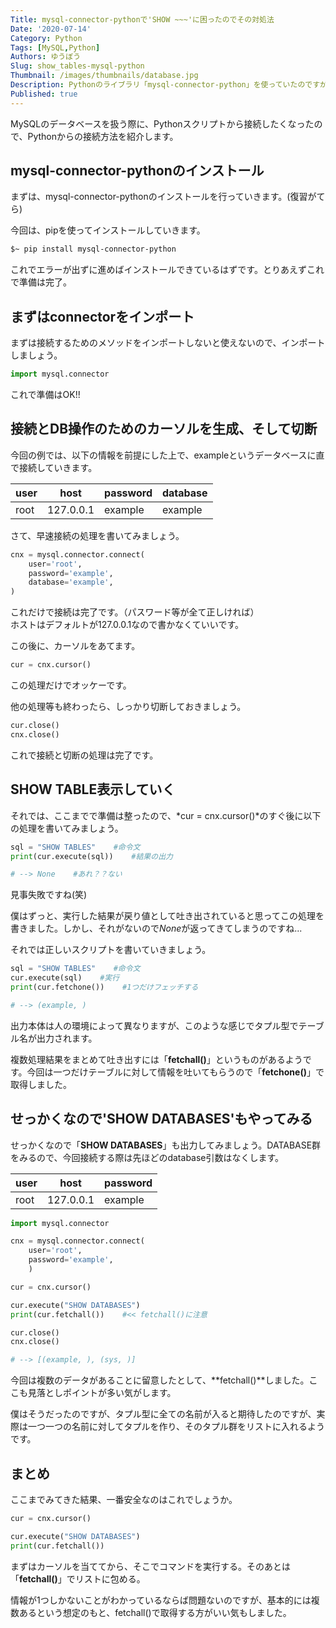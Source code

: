 ```yaml
---
Title: mysql-connector-pythonで'SHOW ~~~'に困ったのでその対処法
Date: '2020-07-14'
Category: Python
Tags: [MySQL,Python]
Authors: ゆうぼう
Slug: show_tables-mysql-python
Thumbnail: /images/thumbnails/database.jpg
Description: Pythonのライブラリ「mysql-connector-python」を使っていたのですが、なかなか'SHOW TABLES'や'SHOW DATABASES'を出力できなかったので、その対処法を備忘録としてまとめます。
Published: true
---
```


MySQLのデータベースを扱う際に、Pythonスクリプトから接続したくなったので、Pythonからの接続方法を紹介します。

## mysql-connector-pythonのインストール

まずは、mysql-connector-pythonのインストールを行っていきます。(復習がてら)

今回は、pipを使ってインストールしていきます。

~~~bash
$~ pip install mysql-connector-python
~~~

これでエラーが出ずに進めばインストールできているはずです。とりあえずこれで準備は完了。

## まずはconnectorをインポート

まずは接続するためのメソッドをインポートしないと使えないので、インポートしましょう。

~~~python
import mysql.connector
~~~

これで準備はOK!!

## 接続とDB操作のためのカーソルを生成、そして切断

今回の例では、以下の情報を前提にした上で、exampleというデータベースに直で接続していきます。

| user | host | password | database |
| ---- | ---- | ---- | ---- |
| root | 127.0.0.1 | example | example |

さて、早速接続の処理を書いてみましょう。

~~~python
cnx = mysql.connector.connect(
    user='root',
    password='example',
    database='example',
)
~~~


これだけで接続は完了です。（パスワード等が全て正しければ）  
ホストはデフォルトが127.0.0.1なので書かなくていいです。

この後に、カーソルをあてます。

~~~python
cur = cnx.cursor()
~~~

この処理だけでオッケーです。

他の処理等も終わったら、しっかり切断しておきましょう。

~~~python
cur.close()
cnx.close()
~~~

これで接続と切断の処理は完了です。

## SHOW TABLE表示していく

それでは、ここまでで準備は整ったので、*cur = cnx.cursor()*のすぐ後に以下の処理を書いてみましょう。

~~~python
sql = "SHOW TABLES"    #命令文
print(cur.execute(sql))    #結果の出力

# --> None    #あれ？？ない
~~~

見事失敗ですね(笑)

僕はずっと、実行した結果が戻り値として吐き出されていると思ってこの処理を書きました。しかし、それがないので*None*が返ってきてしまうのですね...

それでは正しいスクリプトを書いていきましょう。

~~~python
sql = "SHOW TABLES"    #命令文
cur.execute(sql)    #実行
print(cur.fetchone())    #1つだけフェッチする

# --> (example, )
~~~


出力本体は人の環境によって異なりますが、このような感じでタプル型でテーブル名が出力されます。

複数処理結果をまとめて吐き出すには「**fetchall()**」というものがあるようです。今回は一つだけテーブルに対して情報を吐いてもらうので「**fetchone()**」で取得しました。

## せっかくなので'SHOW DATABASES'もやってみる

せっかくなので「**SHOW DATABASES**」も出力してみましょう。DATABASE群をみるので、今回接続する際は先ほどのdatabase引数はなくします。

| user | host | password |
| ---- | ---- | ---- |
| root | 127.0.0.1 | example |

~~~python
import mysql.connector

cnx = mysql.connector.connect(
    user='root',
    password='example',
    )

cur = cnx.cursor()

cur.execute("SHOW DATABASES")
print(cur.fetchall())    #<< fetchall()に注意

cur.close()
cnx.close()

# --> [(example, ), (sys, )]
~~~


今回は複数のデータがあることに留意したとして、**fetchall()**しました。ここも見落としポイントが多い気がします。

僕はそうだったのですが、タプル型に全ての名前が入ると期待したのですが、実際は一つ一つの名前に対してタプルを作り、そのタプル群をリストに入れるようです。

## まとめ

ここまでみてきた結果、一番安全なのはこれでしょうか。

~~~python
cur = cnx.cursor()

cur.execute("SHOW DATABASES")
print(cur.fetchall()) 
~~~


まずはカーソルを当ててから、そこでコマンドを実行する。そのあとは「**fetchall()**」でリストに包める。

情報が1つしかないことがわかっているならば問題ないのですが、基本的には複数あるという想定のもと、fetchall()で取得する方がいい気もしました。
